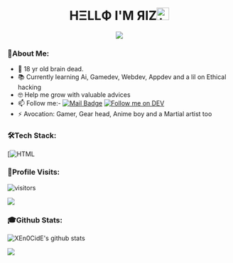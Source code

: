### <h1 align='center'> HΞLLФ I'M ЯIZ<img src="https://user-images.githubusercontent.com/1303154/88677602-1635ba80-d120-11ea-84d8-d263ba5fc3c0.gif" width="28px" alt="hi"></h1>
<p align='center'><img src="https://user-images.githubusercontent.com/73348960/108745603-ba67ce80-7554-11eb-8be8-1089870b1af1.gif"></p>

### 📌About Me:

- 🤪 18 yr old brain dead.
- 📚 Currently learning Ai, Gamedev, Webdev, Appdev and a lil on Ethical hacking
- 🤓 Help me grow with valuable advices
- 📫 Follow me:-
[![Mail Badge](https://img.shields.io/badge/-@uza.-e84393?style=for-the-badge&labelColor=e84393&logo=instagram&logoColor=black)](https://instagram.com/_uza._)
[![Follow me on DEV](https://img.shields.io/badge/dev.to-%2308090A.svg?&style=for-the-badge&logo=dev.to&logoColor=white&alt=devto)](https://dev.to/xen0cide)
- ⚡ Avocation: Gamer, Gear head, Anime boy and a Martial artist too

### 🛠️Tech Stack:

[![HTML](https://img.shields.io/badge/HTML5-E34F26?style=for-the-badge&logo=html5&logoColor=white)
[](https://img.shields.io/badge/CSS3-1572B6?style=for-the-badge&logo=css3&logoColor=white)
[](https://img.shields.io/badge/MySQL-00000F?style=for-the-badge&logo=mysql&logoColor=white)
[](https://img.shields.io/badge/Python-3776AB?style=for-the-badge&logo=python&logoColor=white)
[](https://img.shields.io/badge/JavaScript-F7DF1E?style=for-the-badge&logo=javascript&logoColor=black)
[](https://img.shields.io/badge/Django-092E20?style=for-the-badge&logo=django&logoColor=white)
[](https://img.shields.io/badge/PowerShell-5391FE?style=for-the-badge&logo=PowerShell&logoColor=white)
[](https://img.shields.io/badge/Node.js-43853D?style=for-the-badge&logo=node.js&logoColor=white)
[](https://img.shields.io/badge/npm-CB3837?style=for-the-badge&logo=npm&logoColor=white)
[](https://img.shields.io/badge/GitHub-100000?style=for-the-badge&logo=github&logoColor=white)
[](https://img.shields.io/badge/Unity-100000?style=for-the-badge&logo=unity&logoColor=white)
[](https://img.shields.io/badge/RASPBERRY%20PI-C51A4A.svg?&style=for-the-badge&logo=raspberry%20pi&logoColor=white)
[](https://img.shields.io/badge/Arduino_IDE-00979D?style=for-the-badge&logo=arduino&logoColor=white)
[](https://img.shields.io/badge/Windows-0078D6?style=for-the-badge&logo=windows&logoColor=white)
[](https://img.shields.io/badge/Kali_Linux-557C94?style=for-the-badge&logo=kali-linux&logoColor=white)
[](https://img.shields.io/badge/Visual_Studio_Code-0078D4?style=for-the-badge&logo=visual%20studio%20code&logoColor=white)
[](https://img.shields.io/badge/Steam-000000?style=for-the-badge&logo=steam&logoColor=white)

### 👣Profile Visits:

![visitors](https://visitor-badge-reloaded.herokuapp.com/badge?page_id=XEn0CidE.XEn0CidE&color=00cf00)

<p align="left"> <img src = "https://user-images.githubusercontent.com/73348960/108746373-ae304100-7555-11eb-8de5-cb0914c347bf.gif"> </p>

### 🎓Github Stats:

![XEn0CidE's github stats](https://github-readme-stats.vercel.app/api?username=XEn0CidE&count_private=true&show_icons=true&theme=great-gatsby)
 
  <img src="https://github-profile-trophy.vercel.app/?username=XEn0CidE&theme=dracula&rank=SECRET,SSS,SS,S,AAA,AA,A,B" />


 
